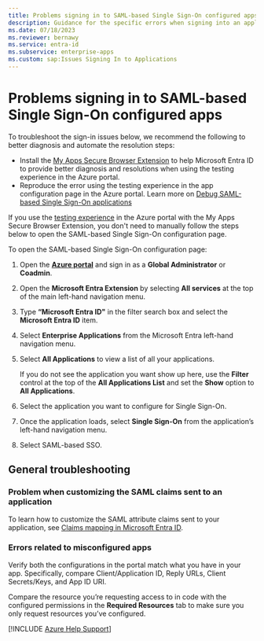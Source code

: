 ```yaml
---
title: Problems signing in to SAML-based Single Sign-On configured apps
description: Guidance for the specific errors when signing into an application you have configured for SAML-based federated Single Sign-On with Microsoft Entra ID.
ms.date: 07/18/2023
ms.reviewer: bernawy
ms.service: entra-id
ms.subservice: enterprise-apps
ms.custom: sap:Issues Signing In to Applications
---
```


# Problems signing in to SAML-based Single Sign-On configured apps

To troubleshoot the sign-in issues below, we recommend the following to better diagnosis and automate the resolution steps:

- Install the [My Apps Secure Browser Extension](/azure/active-directory/manage-apps/my-apps-deployment-plan) to help Microsoft Entra ID to provide better diagnosis and resolutions when using the testing experience in the Azure portal.
- Reproduce the error using the testing experience in the app configuration page in the Azure portal. Learn more on [Debug SAML-based Single Sign-On applications](/azure/active-directory/manage-apps/debug-saml-sso-issues)

If you use the [testing experience](/azure/active-directory/manage-apps/debug-saml-sso-issues) in the Azure portal with the My Apps Secure Browser Extension, you don't need to manually follow the steps below to open the SAML-based Single Sign-On configuration page.

To open the SAML-based Single Sign-On configuration page:

1. Open the [**Azure portal**](https://portal.azure.com/) and sign in as a **Global Administrator** or **Coadmin**.
1. Open the **Microsoft Entra Extension** by selecting **All services** at the top of the main left-hand navigation menu.
1. Type **“Microsoft Entra ID"** in the filter search box and select the **Microsoft Entra ID** item.
1. Select **Enterprise Applications** from the Microsoft Entra left-hand navigation menu.
1. Select **All Applications** to view a list of all your applications.

    If you do not see the application you want show up here, use the **Filter** control at the top of the **All Applications List** and set the **Show** option to **All Applications**.

1. Select the application you want to configure for Single Sign-On.
1. Once the application loads, select **Single Sign-On** from the application’s left-hand navigation menu.
1. Select SAML-based SSO.

## General troubleshooting

### Problem when customizing the SAML claims sent to an application

To learn how to customize the SAML attribute claims sent to your application, see [Claims mapping in Microsoft Entra ID](/azure/active-directory/develop/active-directory-claims-mapping).

### Errors related to misconfigured apps

Verify both the configurations in the portal match what you have in your app. Specifically, compare Client/Application ID, Reply URLs, Client Secrets/Keys, and App ID URI.

Compare the resource you’re requesting access to in code with the configured permissions in the **Required Resources** tab to make sure you only request resources you’ve configured.

[!INCLUDE [Azure Help Support](../../../includes/azure-help-support.md)]
